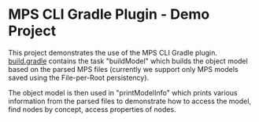 # MPS CLI Gradle Plugin - Demo Project

This project demonstrates the use of the MPS CLI Gradle plugin.
[build.gradle](build.gradle) contains the task "buildModel" which builds the object model based on the parsed MPS files 
(currently we support only MPS models saved using the File-per-Root persistency).

The object model is then used in "printModelInfo" which prints various information from the parsed files to demonstrate 
how to access the model, find nodes by concept, access properties of nodes.